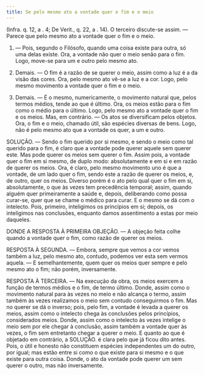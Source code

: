 ```yaml
---
title: Se pelo mesmo ato a vontade quer o fim e o meio
---
```


(Infra. q. 12, a . 4; De Verit., q. 22, a . 14).
  O terceiro discute-se assim. ― Parece que pelo mesmo ato a vontade quer o fim e o meio.  

1. ― Pois, segundo o Filósofo, quando uma coisa existe para outra, só uma delas existe. Ora, a vontade não quer o meio senão para o fim. Logo, move-se para um e outro pelo mesmo ato.  

2. Demais. ― O fim é a razão de se querer o meio, assim como a luz é a da visão das cores. Ora, pelo mesmo ato vê-se a luz e a cor. Logo, pelo mesmo movimento a vontade quer o fim e o meio.  

3. Demais. ― É o mesmo, numericamente, o movimento natural que, pelos termos médios, tende ao que é último. Ora, os meios estão para o fim como o médio para o último. Logo, pelo mesmo ato a vontade quer o fim e os meios.  Mas, em contrário. ― Os atos se diversificam pelos objetos. Ora, o fim e o meio, chamado útil, são espécies diversas de bens. Logo, não é pelo mesmo ato que a vontade os quer, a um e outro.  

SOLUÇÃO. ― Sendo o fim querido por si mesmo, e sendo o meio como tal querido para o fim, é claro que a vontade pode querer aquele sem querer este. Mas pode querer os meios sem querer o fim. Assim pois, a vontade quer o fim em si mesmo, de duplo modo: absolutamente e em si e em razão de querer os meios. Ora, é claro, pelo mesmo movimento uno é que a vontade, de um lado quer o fim, sendo este a razão de querer os meios, e, de outro, quer os meios. Diverso porém é o ato pelo qual quer o fim em si, absolutamente, o que às vezes tem precedência temporal; assim, quando alguém quer primeiramente a saúde e, depois, deliberando como possa curar-se, quer que se chame o médico para curar. E o mesmo se dá com o intelecto. Pois, primeiro, inteligimos os princípios em si; depois, os inteligimos nas conclusões, enquanto damos assentimento a estas por meio daqueles. 

DONDE A RESPOSTA À PRIMEIRA OBJEÇÃO. — A objeção feita colhe quando a vontade quer o fim, como razão de querer os meios.  

RESPOSTA À SEGUNDA. ― Embora, sempre que vemos a cor vemos também a luz, pelo mesmo ato, contudo, podemos ver esta sem vermos aquela. ― E semelhantemente, quem quer os meios quer sempre e pelo mesmo ato o fim; não porém, inversamente.  

RESPOSTA À TERCEIRA. ― Na execução da obra, os meios exercem a função de termos médios e o fim, de termo último. Donde, assim como o movimento natural para às vezes no meio e não alcança o termo, assim também às vezes realizamos o meio sem contudo conseguirmos o fim. Mas no querer se dá o inverso; pois, pelo fim, a vontade é levada a querer os meios, assim como o intelecto chega às conclusões pelos princípios, considerados meios. Donde, assim como o intelecto às vezes intelige o meio sem por ele chegar à conclusão, assim também a vontade quer às vezes, o fim sem entretanto chegar a querer o meio.  E quanto ao que é objetado em contrário, a SOLUÇÃO. é clara pelo que já ficou dito antes. Pois, o útil e honesto não constituem espécies independentes um do outro, por igual; mas estão entre si como o que existe para si mesmo e o que existe para outra coisa.  Donde, o ato da vontade pode querer um sem querer o outro, mas não inversamente.